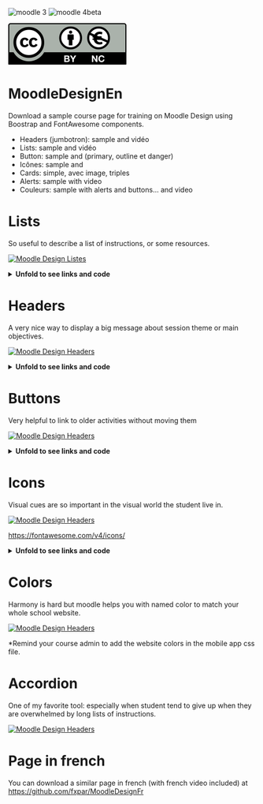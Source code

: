 ![moodle 3](https://img.shields.io/badge/Moodle-3-brightgreen) ![moodle 4beta](https://img.shields.io/badge/Moodle-4beta-brightgreen)

![Licence CC by nc](https://github.com/fxpar/MoodleDesignEn/blob/main/by-nc.eu.svg)
# MoodleDesignEn
Download a sample course page for training on Moodle Design using Boostrap and FontAwesome components.

* Headers (jumbotron): sample and vidéo
* Lists: sample and vidéo
* Button: sample and (primary, outline et danger)
* Icônes: sample and
* Cards: simple, avec image, triples
* Alerts: sample with video
* Couleurs: sample with alerts and buttons... and video

# Lists
So useful to describe a list of instructions, or some resources.

[![Moodle Design Listes](https://i.ytimg.com/vi/yOdvQovYEZE/hqdefault.jpg)](
https://www.youtube.com/watch?v=yOdvQovYEZE)


<details>
  <summary> <b>Unfold to see links and code</b> </summary>

* Bootstrap list groups: https://getbootstrap.com/docs/4.0/components/list-group/

````    
     <ul class="list-group">
      <li class="list-group-item active">Cras justo odio</li>
      <li class="list-group-item">Dapibus ac facilisis in</li>
      <li class="list-group-item">Morbi leo risus</li>
      <li class="list-group-item">Porta ac consectetur ac</li>
      <li class="list-group-item">Vestibulum at eros</li>
     </ul>
````

* Bootstrap Cards Lists: https://getbootstrap.com/docs/4.0/components/card/#list-groups

````
    <div class="card" style="width: 18rem;">
        <div class="card-header">
          Featured
        </div>
        <ul class="list-group list-group-flush">
          <li class="list-group-item">Cras justo odio</li>
          <li class="list-group-item">Dapibus ac facilisis in</li>
          <li class="list-group-item">Vestibulum at eros</li>
        </ul>
    </div>
    
````
  
</details>

# Headers
A very nice way to display a big message about session theme or main objectives.

[![Moodle Design Headers](https://i.ytimg.com/vi/yKut16YZv9s/hqdefault.jpg)](
https://www.youtube.com/watch?v=yKut16YZv9s)

<details>
  <summary><b>Unfold to see links and code</b></summary>
  
* Bootstrap 4 Header: the fantastic Jumbotron : https://getbootstrap.com/docs/4.0/components/jumbotron/
  
````
    <div class="jumbotron">
      <h1 class="display-4">Hello, world!</h1>
      <p class="lead">This is a simple hero unit, a simple jumbotron-style component for calling extra attention to featured content or information.</p>
      <hr class="my-4">
      <p>It uses utility classes for typography and spacing to space content out within the larger container.</p>
      <p class="lead">
        <a class="btn btn-primary btn-lg" href="#" role="button">Learn more</a>
      </p>
    </div>
````
  
  </details>

# Buttons
Very helpful to link to older activities without moving them

[![Moodle Design Headers](https://i.ytimg.com/vi/V4Xd8Ne2brw/hqdefault.jpg)](
https://www.youtube.com/watch?v=V4Xd8Ne2brw)

<details>
  <summary><b>Unfold to see links and code</b></summary>
  
* Bootstrap Buttons: https://getbootstrap.com/docs/4.0/components/buttons/
  
Officially we can use buttons:   
````
    <button type="button" class="btn btn-primary">Primary</button>
    <button type="button" class="btn btn-outline-secondary">Secondary</button>
    <button type="button" class="btn btn-success">Success</button>
````

Although I would rather use links:
    
````
    <a href="#" type="button" class="btn btn-primary">Primary</a>
    <a href="#" type="button" class="btn btn-outline-secondary">Secondary</a>
    <a href="#" type="button" class="btn btn-success">Success</a>
````
  
  </details>

# Icons
Visual cues are so important in the visual world the student live in.

[![Moodle Design Headers](https://i.ytimg.com/vi/Bu_yqMz0DGs/hqdefault.jpg)](
https://www.youtube.com/watch?v=Bu_yqMz0DGs)

https://fontawesome.com/v4/icons/

<details>
  <summary><b>Unfold to see links and code</b></summary>
  
* FontAwesome 4: https://fontawesome.com/v4/icons/
  
``<i class="fa fa-address-book" aria-hidden="true"></i>``
  Although for accessibility purposes the following code would be preferable:
``<span class="fa fa-address-book" aria-hidden="true"></span>``
  
  </details>


# Colors
Harmony is hard but moodle helps you with named color to match your whole school website.

[![Moodle Design Headers](https://i.ytimg.com/vi/1lZqWm3hHSo/hqdefault.jpg)](
https://www.youtube.com/watch?v=1lZqWm3hHSo)

*Remind your course admin to add the website colors in the mobile app css file.

# Accordion
One of my favorite tool: especially when student tend to give up when they are overwhelmed by long lists of instructions.

[![Moodle Design Headers](https://i.ytimg.com/vi/guw1-DlhGzc/hqdefault.jpg)](
https://www.youtube.com/watch?v=guw1-DlhGzc)

# Page in french
You can download a similar page in french (with french video included) at https://github.com/fxpar/MoodleDesignFr
